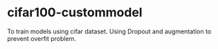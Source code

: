 # cifar100-custommodel
To train models using cifar dataset. Using Dropout and augmentation to prevent overfit problem.
